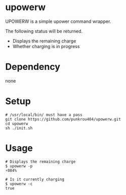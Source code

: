 # upowerw
UPOWERW is a simple upower command wrapper.

The following status will be returned.

- Displays the remaining charge
- Whether charging is in progress

# Dependency

none

# Setup

```
# /usr/local/bin/ must have a pass
git clone https://github.com/punkrou404/upowerw.git
cd upowerw
sh ./init.sh
```

# Usage

```
# Displays the remaining charge
$ upowerw -p
⚡084%

# Is it currently charging
$ upowerw -c
true

```

